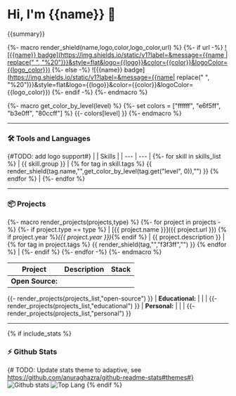 # Hi, I'm {{name}} 👋

{{summary}}

{%- macro render_shield(name,logo,color,logo_color,url) %}
    {%- if url -%}
[![{{name}} badge](https://img.shields.io/static/v1?label=&message={{name | replace(" ", "%20")}}&style=flat&logo={{logo}}&color={{color}}&logoColor={{logo_color}})]({{url}})
    {%- else -%}
![{{name}} badge](https://img.shields.io/static/v1?label=&message={{name| replace(" ", "%20")}}&style=flat&logo={{logo}}&color={{color}}&logoColor={{logo_color}})
    {%- endif -%}
{%- endmacro %}

{%- macro get_color_by_level(level) %}
    {%- set colors = ["ffffff", "e6f5ff", "b3e0ff", "80ccff"] %}
    {{- colors[level] }}
{%- endmacro %}

---


### 🛠️ Tools and Languages
{#TODO: add logo support#}
|  | Skills |
| --- | --- |
{%- for skill in skills_list %}
| {{ skill.group }} | {% for tag in skill.tags %} {{ render_shield(tag.name,"",get_color_by_level(tag.get("level", 0)),"") }} {% endfor %} |
{%- endfor %}

---


### 📦 Projects
{%- macro render_projects(projects,type) %}
   {%- for project in projects -%}
      {%- if project.type == type %}
| [{{ project.name }}]({{ project.url }}) {% if project.year %}*({{ project.year }})*{% endif %} | {{ project.description }} | {% for tag in project.tags %} {{ render_shield(tag,"","f3f3ff","") }} {% endfor %} |
      {%- endif %}
   {%- endfor -%}
{%- endmacro %}

| Project | Description | Stack |
| --- | --- | --- |
| **Open Source:** | | |
{{- render_projects(projects_list,"open-source") }}
| **Educational:** | | |
{{- render_projects(projects_list,"educational") }}
| **Personal:** | | |
{{- render_projects(projects_list,"personal") }}

---

{%  if include_stats %}
### ⚡ Github Stats
{# TODO: Update stats theme to adaptive, see https://github.com/anuraghazra/github-readme-stats#themes#}
![Github stats](https://github-readme-stats.vercel.app/api?username={{github_username}}&show_icons=true&count_private=true&line_height=24&hide=issues&custom_title=Contribution%20Stats)
![Top Lang](https://github-readme-stats.vercel.app/api/top-langs/?username={{github_username}}&layout=compact&count_private=true&hide=Jupyter%20Notebook)
{% endif %}
